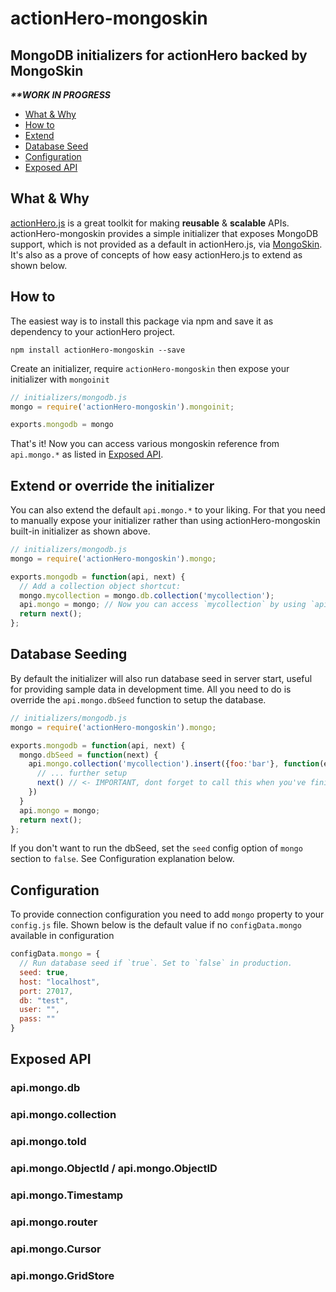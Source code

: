 # actionHero-mongoskin
## MongoDB initializers for actionHero backed by MongoSkin

<strong><em>**WORK IN PROGRESS</em></strong>

- [What & Why](#what-why)
- [How to](#how-to)
- [Extend](#extend)
- [Database Seed](#seed)
- [Configuration](#configuration)
- [Exposed API](#exposed-api)

<a name='what-why'></a>

## What & Why
[actionHero.js](http://www.actionherojs.com) is a great toolkit for making **reusable** & **scalable** APIs. actionHero-mongoskin provides a simple initializer that exposes MongoDB support, which is not provided as a default in actionHero.js, via [MongoSkin](https://github.com/kissjs/node-mongoskin). It's also as a prove of concepts of how easy actionHero.js to extend as shown below.

<a name='how-to'></a>

## How to
The easiest way is to install this package via npm and save it as dependency to your actionHero project.

```
npm install actionHero-mongoskin --save
```

Create an initializer, require `actionHero-mongoskin` then expose your initializer with `mongoinit`

```javascript
// initializers/mongodb.js
mongo = require('actionHero-mongoskin').mongoinit;

exports.mongodb = mongo
```

That's it! Now you can access various mongoskin reference from `api.mongo.*` as listed in [Exposed API](#exposed-api).

<a name='extend'></a>

## Extend or override the initializer
You can also extend the default `api.mongo.*` to your liking.
For that you need to manually expose your initializer rather than using actionHero-mongoskin built-in initializer as shown above.

```javascript
// initializers/mongodb.js
mongo = require('actionHero-mongoskin').mongo;

exports.mongodb = function(api, next) {
  // Add a collection object shortcut:
  mongo.mycollection = mongo.db.collection('mycollection');
  api.mongo = mongo; // Now you can access `mycollection` by using `api.mongo.mycollection`
  return next();
};
```

<a name='seed'></a>

## Database Seeding
By default the initializer will also run database seed in server start, useful for providing sample data in development time. All you need to do is override the `api.mongo.dbSeed` function to setup the database.

```javascript
// initializers/mongodb.js
mongo = require('actionHero-mongoskin').mongo;

exports.mongodb = function(api, next) {
  mongo.dbSeed = function(next) {
    api.mongo.collection('mycollection').insert({foo:'bar'}, function(error, result) {
      // ... further setup
      next() // <- IMPORTANT, dont forget to call this when you've finished seeding the database.
    })
  }
  api.mongo = mongo;
  return next();
};
```

If you don't want to run the dbSeed, set the `seed` config option of `mongo` section to `false`. See Configuration explanation below.

<a name='configuration'></a>

## Configuration
To provide connection configuration you need to add `mongo` property to your `config.js` file. Shown below is the default value if no `configData.mongo` available in configuration

```javascript
configData.mongo = {
  // Run database seed if `true`. Set to `false` in production.
  seed: true,
  host: "localhost",
  port: 27017,
  db: "test",
  user: "",
  pass: ""
}
```

<a name='exposed-api'></a>

## Exposed API
### api.mongo.db
### api.mongo.collection
### api.mongo.toId
### api.mongo.ObjectId / api.mongo.ObjectID
### api.mongo.Timestamp
### api.mongo.router
### api.mongo.Cursor
### api.mongo.GridStore
